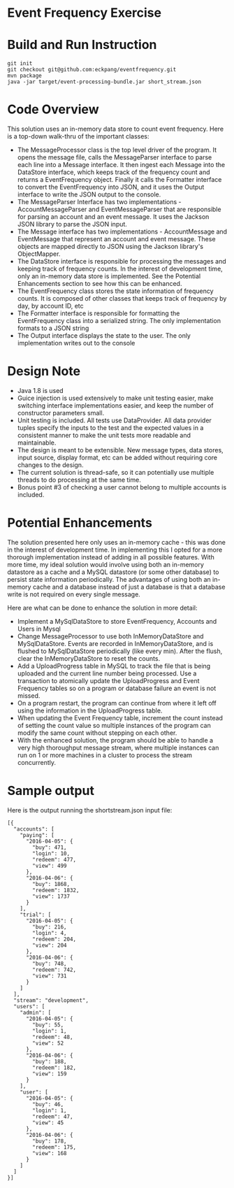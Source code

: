 # Event Frequency Exercise

# Build and Run Instruction

```
git init
git checkout git@github.com:eckpang/eventfrequency.git
mvn package
java -jar target/event-processing-bundle.jar short_stream.json
```

# Code Overview

This solution uses an in-memory data store to count event frequency. Here is a top-down walk-thru of the important classes:

- The MessageProcessor class is the top level driver of the program. It opens the message file, calls the MessageParser interface to parse each line into a Message interface. It then ingest each Message into the DataStore interface, which keeps track of the frequency count and returns a EventFrequency object. Finally it calls the Formatter interface to convert the EventFrequency into JSON, and it uses the Output interface to write the JSON output to the console.
- The MessageParser Interface has two implementations - AccountMessageParser and EventMessageParser that are responsible for parsing an account and an event message. It uses the Jackson JSON library to parse the JSON input.
- The Message interface has two implementations - AccountMessage and EventMessage that represent an account and event message. These objects are mapped directly to JSON using the Jackson library's ObjectMapper.
- The DataStore interface is responsible for processing the messages and keeping track of frequency counts. In the interest of development time, only an in-memory data store is implemented. See the Potential Enhancements section to see how this can be enhanced.
- The EventFrequency class stores the state information of frequency counts. It is composed of other classes that keeps track of frequency by day, by account ID, etc
- The Formatter interface is responsible for formatting the EventFrequency class into a serialized string. The only implementation formats to a JSON string
- The Output interface displays the state to the user. The only implementation writes out to the console

# Design Note

- Java 1.8 is used
- Guice injection is used extensively to make unit testing easier, make switching interface implementations easier, and keep the number of constructor parameters small.
- Unit testing is included. All tests use DataProvider. All data provider tuples specify the inputs to the test and the expected values in a consistent manner to make the unit tests more readable and maintainable.
- The design is meant to be extensible. New message types, data stores, input source, display format, etc can be added without requiring core changes to the design.
- The current solution is thread-safe, so it can potentially use multiple threads to do processing at the same time.
- Bonus point #3 of checking a user cannot belong to multiple accounts is included.

# Potential Enhancements

The solution presented here only uses an in-memory cache - this was done in the interest of development time. In implementing this I opted for a more thorough implementation instead of adding in all possible features. With more time, my ideal solution would involve using both an in-memory datastore as a cache and a MySQL datastore (or some other database) to persist state information periodically. The advantages of using both an in-memory cache and a database instead of just a database is that a database write is not required on every single message.

Here are what can be done to enhance the solution in more detail:
- Implement a MySqlDataStore to store EventFrequency, Accounts and Users in Mysql
- Change MessageProcessor to use both InMemoryDataStore and MySqlDataStore. Events are recorded in InMemoryDataStore, and is flushed to MySqlDataStore periodically (like every min). After the flush, clear the InMemoryDataStore to reset the counts.
- Add a UploadProgress table in MySQL to track the file that is being uploaded and the current line number being processed. Use a transaction to atomically update the UploadProgress and Event Frequency tables so on a program or database failure an event is not missed.
- On a program restart, the program can continue from where it left off using the information in the UploadProgress table.
- When updating the Event Frequency table, increment the count instead of setting the count value so multiple instances of the program can modify the same count without stepping on each other. 
- With the enhanced solution, the program should be able to handle a very high thoroughput message stream, where multiple instances can run on 1 or more machines in a cluster to process the stream concurrently. 

# Sample output

Here is the output running the shortstream.json input file:
```
[{
  "accounts": [
    "paying": [
      "2016-04-05": {
        "buy": 471,
        "login": 10,
        "redeem": 477,
        "view": 499
      },
      "2016-04-06": {
        "buy": 1868,
        "redeem": 1832,
        "view": 1737
      }
    ],
    "trial": [
      "2016-04-05": {
        "buy": 216,
        "login": 4,
        "redeem": 204,
        "view": 204
      },
      "2016-04-06": {
        "buy": 748,
        "redeem": 742,
        "view": 731
      }
    ]
  ],
  "stream": "development",
  "users": [
    "admin": [
      "2016-04-05": {
        "buy": 55,
        "login": 1,
        "redeem": 48,
        "view": 52
      },
      "2016-04-06": {
        "buy": 188,
        "redeem": 182,
        "view": 159
      }
    ],
    "user": [
      "2016-04-05": {
        "buy": 46,
        "login": 1,
        "redeem": 47,
        "view": 45
      },
      "2016-04-06": {
        "buy": 178,
        "redeem": 175,
        "view": 168
      }
    ]
  ]
}]
```

